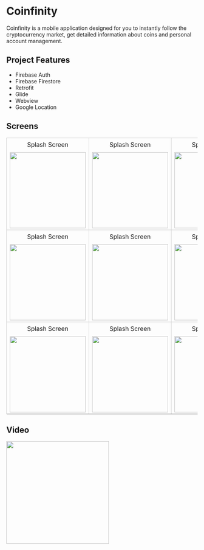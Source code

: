 # Coinfinity
Coinfinity is a mobile application designed for you to instantly follow the cryptocurrency market, get detailed information about coins and personal account management.

## Project Features

- Firebase Auth
- Firebase Firestore
- Retrofit
- Glide
- Webview
- Google Location

## Screens

<div align="center">
  <table>
    <tr>
      <td style="border: 1px solid #ccc; text-align: center;">
        <div style="solid #ccc; margin-bottom: 5px; padding: 5px;">Splash Screen</div>
        <img src="https://i.ibb.co/f15KGs2/1-splashscreen.png" width="200"/>
      </td>
      <td style="border: 1px solid #ccc; text-align: center;">
        <div style="solid #ccc; margin-bottom: 5px; padding: 5px;">Splash Screen</div>
        <img src="https://i.ibb.co/HFyTVrS/2-giri.png" width="200"/>
      </td>
      <td style="border: 1px solid #ccc; text-align: center;">
        <div style="solid #ccc; margin-bottom: 5px; padding: 5px;">Splash Screen</div>
        <img src="https://i.ibb.co/17ctWqK/3-giri-yap.png" width="200"/>
      </td>
      <td style="border: 1px solid #ccc; text-align: center;">
        <div style="solid #ccc; margin-bottom: 5px; padding: 5px;">Splash Screen</div>
        <img src="https://i.ibb.co/Js7YxCn/4-ifreyenile.png" width="200"/>
      </td>
      <td style="border: 1px solid #ccc; text-align: center;">
        <div style="solid #ccc; margin-bottom: 5px; padding: 5px;">Splash Screen</div>
        <img src="https://i.ibb.co/SQQCNDb/5-kay-tol.png" width="200"/>
      </td>
    </tr>
    <td style="border: 1px solid #ccc; text-align: center;">
        <div style="solid #ccc; margin-bottom: 5px; padding: 5px;">Splash Screen</div>
        <img src="https://i.ibb.co/mSP339T/6-anasayfa.png" width="200"/>
      </td>
      <td style="border: 1px solid #ccc; text-align: center;">
        <div style="solid #ccc; margin-bottom: 5px; padding: 5px;">Splash Screen</div>
        <img src="https://i.ibb.co/cJ8SynL/7-coin.png" width="200"/>
      </td>
      <td style="border: 1px solid #ccc; text-align: center;">
        <div style="solid #ccc; margin-bottom: 5px; padding: 5px;">Splash Screen</div>
        <img src="https://i.ibb.co/rFRr231/8-Arama.png" width="200"/>
      </td>
      <td style="border: 1px solid #ccc; text-align: center;">
        <div style="solid #ccc; margin-bottom: 5px; padding: 5px;">Splash Screen</div>
        <img src="https://i.ibb.co/jRV63tp/9-detay.png" width="200"/>
      </td>
      <td style="border: 1px solid #ccc; text-align: center;">
        <div style="solid #ccc; margin-bottom: 5px; padding: 5px;">Splash Screen</div>
        <img src="https://i.ibb.co/WDTW18d/10-profil.png" width="200"/>
      </td>
    <tr>
     </tr>
    <td style="border: 1px solid #ccc; text-align: center;">
        <div style="solid #ccc; margin-bottom: 5px; padding: 5px;">Splash Screen</div>
        <img src="https://i.ibb.co/0VQvR1d/11-profild-zenle.png" width="200"/>
      </td>
      <td style="border: 1px solid #ccc; text-align: center;">
        <div style="solid #ccc; margin-bottom: 5px; padding: 5px;">Splash Screen</div>
        <img src="https://i.ibb.co/5BkBLV6/12-epostad-zenle.png" width="200"/>
      </td>
      <td style="border: 1px solid #ccc; text-align: center;">
        <div style="solid #ccc; margin-bottom: 5px; padding: 5px;">Splash Screen</div>
        <img src="https://i.ibb.co/CVcr4DS/13-ifrede-i-tir.png" width="200"/>
      </td>
      <td style="border: 1px solid #ccc; text-align: center;">
        <div style="solid #ccc; margin-bottom: 5px; padding: 5px;">Splash Screen</div>
        <img src="https://i.ibb.co/MS6KYwD/14-konum.png" width="200"/>
      </td>
      <td style="border: 1px solid #ccc; text-align: center;">
        <div style="solid #ccc; margin-bottom: 5px; padding: 5px;">Splash Screen</div>
        <img src="https://i.ibb.co/q9mktHC/15-hesab-sil.png" width="200"/>
      </td>
    <tr>
      
  </table>
</div>

## Video

<td style="border: 1px solid #ccc; text-align: center;">
        <img src="https://media.giphy.com/media/v1.Y2lkPTc5MGI3NjExMGg4OWI2YWxyMGlnOHZ6enZseXMxazgxejF2a3NkMXk5eDYxcDQxciZlcD12MV9pbnRlcm5hbF9naWZfYnlfaWQmY3Q9Zw/d0uhb8aDZbEVQsbaKT/giphy.gif" width="270"/>
      </td>

